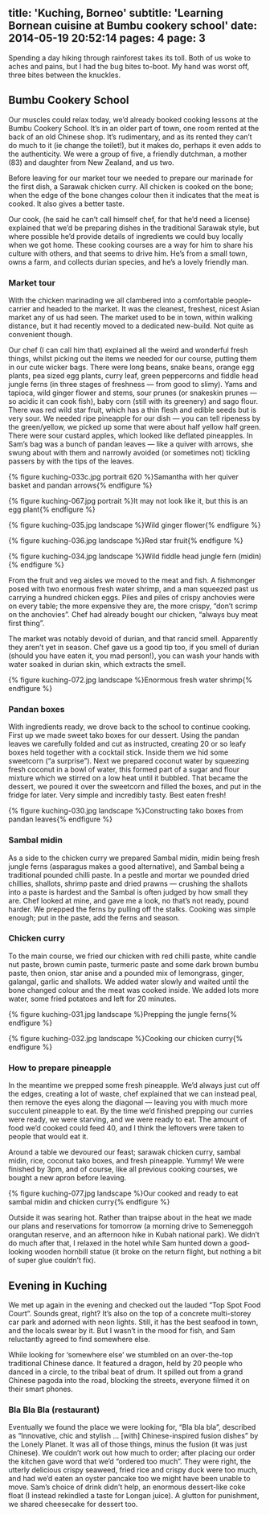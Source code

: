 title: 'Kuching, Borneo'
subtitle: 'Learning Bornean cuisine at Bumbu cookery school'
date: 2014-05-19 20:52:14
pages: 4
page: 3
---

Spending a day hiking through rainforest takes its toll. Both of us woke to aches and pains, but I had the bug bites to-boot. My hand was worst off, three bites between the knuckles.

## Bumbu Cookery School

Our muscles could relax today, we’d already booked cooking lessons at the Bumbu Cookery School. It’s in an older part of town, one room rented at the back of an old Chinese shop. It’s rudimentary, and as its rented they can’t do much to it (ie change the toilet!), but it makes do, perhaps it even adds to the authenticity. We were a group of five, a friendly dutchman, a mother (83) and daughter from New Zealand, and us two.

Before leaving for our market tour we needed to prepare our marinade for the first dish, a Sarawak chicken curry. All chicken is cooked on the bone; when the edge of the bone changes colour then it indicates that the meat is cooked. It also gives a better taste.

Our cook, (he said he can’t call himself chef, for that he’d need a license) explained that we’d be preparing dishes in the traditional Sarawak style, but where possible he’d provide details of ingredients we could buy locally when we got home. These cooking courses are a way for him to share his culture with others, and that seems to drive him. He’s from a small town, owns a farm, and collects durian species, and he’s a lovely friendly man.

### Market tour

With the chicken marinading we all clambered into a comfortable people-carrier and headed to the market. It was the cleanest, freshest, nicest Asian market any of us had seen. The market used to be in town, within walking distance, but it had recently moved to a dedicated new-build. Not quite as convenient though.

Our chef (I can call him that) explained all the weird and wonderful fresh things, whilst picking out the items we needed for our course, putting them in our cute wicker bags. There were long beans, snake beans, orange egg plants, pea sized egg plants, curry leaf, green peppercorns and fiddle head jungle ferns (in three stages of freshness — from good to slimy). Yams and tapioca, wild ginger flower and stems, sour prunes (or snakeskin prunes — so acidic it can cook fish), baby corn (still with its greenery) and sago flour. There was red wild star fruit, which has a thin flesh and edible seeds but is very sour. We needed ripe pineapple for our dish — you can tell ripeness by the green/yellow, we picked up some that were about half yellow half green. There were sour custard apples, which looked like deflated pineapples. In Sam’s bag was a bunch of pandan leaves — like a quiver with arrows, she swung about with them and narrowly avoided (or sometimes not) tickling passers by with the tips of the leaves.

{% figure kuching-033c.jpg portrait 620 %}Samantha with her quiver basket and pandan arrows{% endfigure %}

{% figure kuching-067.jpg portrait %}It may not look like it, but this is an egg plant{% endfigure %}

{% figure kuching-035.jpg landscape %}Wild ginger flower{% endfigure %}

{% figure kuching-036.jpg landscape %}Red star fruit{% endfigure %}

{% figure kuching-034.jpg landscape %}Wild fiddle head jungle fern (midin){% endfigure %}

From the fruit and veg aisles we moved to the meat and fish. A fishmonger posed with two enormous fresh water shrimp, and a man squeezed past us carrying a hundred chicken eggs. Piles and piles of crispy anchovies were on every table; the more expensive they are, the more crispy, “don’t scrimp on the anchovies”. Chef had already bought our chicken, “always buy meat first thing”.

The market was notably devoid of durian, and that rancid smell. Apparently they aren’t yet in season. Chef gave us a good tip too, if you smell of durian (should you have eaten it, you mad person!), you can wash your hands with water soaked in durian skin, which extracts the smell.

{% figure kuching-072.jpg landscape %}Enormous fresh water shrimp{% endfigure %}

### Pandan boxes

With ingredients ready, we drove back to the school to continue cooking. First up we made sweet tako boxes for our dessert. Using the pandan leaves we carefully folded and cut as instructed, creating 20 or so leafy boxes held together with a cocktail stick. Inside them we hid some sweetcorn (“a surprise”). Next we prepared coconut water by squeezing fresh coconut in a bowl of water, this formed part of a sugar and flour mixture which we stirred on a low heat until it bubbled. That became the dessert, we poured it over the sweetcorn and filled the boxes, and put in the fridge for later. Very simple and incredibly tasty. Best eaten fresh!

{% figure kuching-030.jpg landscape %}Constructing tako boxes from pandan leaves{% endfigure %}

### Sambal midin

As a side to the chicken curry we prepared Sambal midin, midin being fresh jungle ferns (asparagus makes a good alternative), and Sambal being a traditional pounded chilli paste. In a pestle and mortar we pounded dried chillies, shallots, shrimp paste and dried prawns — crushing the shallots into a paste is hardest and the Sambal is often judged by how small they are. Chef looked at mine, and gave me a look, no that’s not ready, pound harder. We prepped the ferns by pulling off the stalks. Cooking was simple enough; put in the paste, add the ferns and season.

### Chicken curry

To the main course, we fried our chicken with red chilli paste, white candle nut paste, brown cumin paste, turmeric paste and some dark brown bumbu paste, then onion, star anise and a pounded mix of lemongrass, ginger, galangal, garlic and shallots. We added water slowly and waited until the bone changed colour and the meat was cooked inside. We added lots more water, some fried potatoes and left for 20 minutes.

{% figure kuching-031.jpg landscape %}Prepping the jungle ferns{% endfigure %}

{% figure kuching-032.jpg landscape %}Cooking our chicken curry{% endfigure %}

### How to prepare pineapple

In the meantime we prepped some fresh pineapple. We’d always just cut off the edges, creating a lot of waste, chef explained that we can instead peal, then remove the eyes along the diagonal — leaving you with much more succulent pineapple to eat. By the time we’d finished prepping our curries were ready, we were starving, and we were ready to eat. The amount of food we’d cooked could feed 40, and I think the leftovers were taken to people that would eat it.

Around a table we devoured our feast; sarawak chicken curry, sambal midin, rice, coconut tako boxes, and fresh pineapple. Yummy! We were finished by 3pm, and of course, like all previous cooking courses, we bought a new apron before leaving.

{% figure kuching-077.jpg landscape %}Our cooked and ready to eat sambal midin and chicken curry{% endfigure %}

Outside it was searing hot. Rather than traipse about in the heat we made our plans and reservations for tomorrow (a morning drive to Semeneggoh orangutan reserve, and an afternoon hike in Kubah national park). We didn’t do much after that, I relaxed in the hotel while Sam hunted down a good-looking wooden hornbill statue (it broke on the return flight, but nothing a bit of super glue couldn’t fix).

## Evening in Kuching

We met up again in the evening and checked out the lauded “Top Spot Food Court”. Sounds great, right? It’s also on the top of a concrete multi-storey car park and adorned with neon lights. Still, it has the best seafood in town, and the locals swear by it. But I wasn’t in the mood for fish, and Sam reluctantly agreed to find somewhere else.

While looking for ‘somewhere else’ we stumbled on an over-the-top traditional Chinese dance. It featured a dragon, held by 20 people who danced in a circle, to the tribal beat of drum. It spilled out from a grand Chinese pagoda into the road, blocking the streets, everyone filmed it on their smart phones.

### Bla Bla Bla (restaurant)

Eventually we found the place we were looking for, “Bla bla bla”, described as “Innovative, chic and stylish … [with] Chinese-inspired fusion dishes” by the Lonely Planet. It was all of those things, minus the fusion (it was just Chinese). We couldn’t work out how much to order; after placing our order the kitchen gave word that we’d “ordered too much”. They were right, the utterly delicious crispy seaweed, fried rice and crispy duck were too much, and had we’d eaten an oyster pancake too we might have been unable to move. Sam’s choice of drink didn’t help, an enormous dessert-like coke float (I instead rekindled a taste for Longan juice). A glutton for punishment, we shared cheesecake for dessert too.
